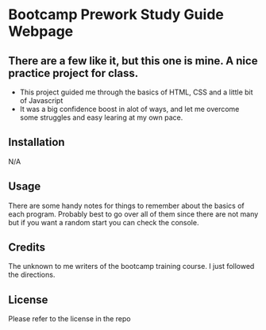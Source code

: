 # Bootcamp Prework Study Guide Webpage

## There are a few like it, but this one is mine. A nice practice project for class.

- This project guided me through the basics of HTML, CSS and a little bit of Javascript
- It was a big confidence boost in alot of ways, and let me overcome some struggles and easy learing at my own pace.

## Installation

N/A

## Usage

There are some handy notes for things to remember about the basics of each program. Probably best to go over all of them since there are not many but if you want a random start you can check the console.

## Credits

The unknown to me writers of the bootcamp training course. I just followed the directions. 

## License

Please refer to the license in the repo
